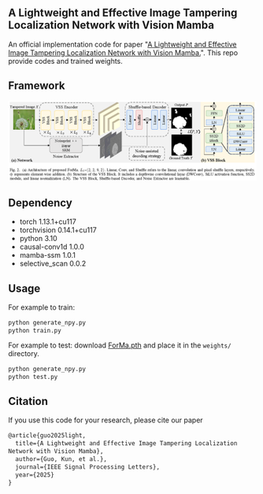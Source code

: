 ## A Lightweight and Effective Image Tampering Localization Network with Vision Mamba
An official implementation code for paper "[A Lightweight and Effective Image Tampering Localization Network with Vision Mamba.](https://arxiv.org/abs/)". This repo provide codes and trained weights.
## Framework
<p align='center'>  
  <img src='./ForMa_Network.png' width='900'/>
</p>

## Dependency
- torch 1.13.1+cu117
- torchvision 0.14.1+cu117
- python 3.10
- causal-conv1d 1.0.0
- mamba-ssm 1.0.1
- selective_scan 0.0.2

## Usage
For example to train:
```
python generate_npy.py
python train.py 
```

For example to test:
download [ForMa.pth](https://pan.baidu.com/s/1A8DrM4KD5iz5bKFAN5XFdw?pwd=1234) and place it in the `weights/` directory. 
```
python generate_npy.py
python test.py 
```

## Citation
If you use this code for your research, please cite our paper
```
@article{guo2025light,
  title={A Lightweight and Effective Image Tampering Localization Network with Vision Mamba},
  author={Guo, Kun, et al.},
  journal={IEEE Signal Processing Letters},
  year={2025}
}
```

